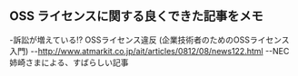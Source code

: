 ## OSS ライセンスに関する良くできた記事をメモ

-訴訟が増えている!? OSSライセンス違反 (企業技術者のためのOSSライセンス入門)
--http://www.atmarkit.co.jp/ait/articles/0812/08/news122.html
--NEC 姉崎さまによる、すばらしい記事

